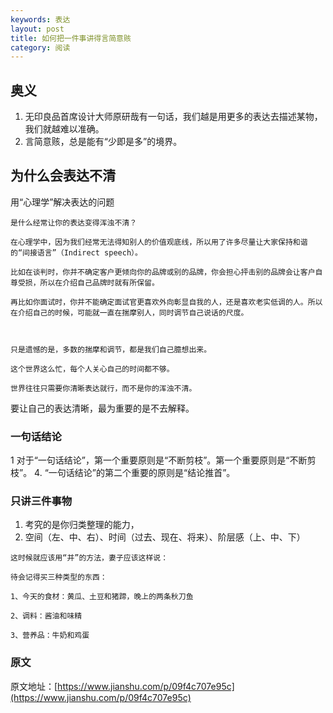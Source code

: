 ```yaml
---
keywords: 表达
layout: post
title: 如何把一件事讲得言简意赅
category: 阅读
---
```


## 奥义

1. 无印良品首席设计大师原研哉有一句话，我们越是用更多的表达去描述某物，我们就越难以准确。
2. 言简意赅，总是能有“少即是多”的境界。

## 为什么会表达不清
用“心理学”解决表达的问题


```
是什么经常让你的表达变得浑浊不清？

在心理学中，因为我们经常无法得知别人的价值观底线，所以用了许多尽量让大家保持和谐的“间接语言”（Indirect speech）。

比如在谈判时，你并不确定客户更倾向你的品牌或别的品牌，你会担心抨击别的品牌会让客户自尊受损，所以在介绍自己品牌时就有所保留。

再比如你面试时，你并不能确定面试官更喜欢外向彰显自我的人，还是喜欢老实低调的人。所以在介绍自己的时候，可能就一直在揣摩别人，同时调节自己说话的尺度。



只是遗憾的是，多数的揣摩和调节，都是我们自己臆想出来。

这个世界这么忙，每个人关心自己的时间都不够。

世界往往只需要你清晰表达就行，而不是你的浑浊不清。

```

要让自己的表达清晰，最为重要的是不去解释。

### 一句话结论
1 对于“一句话结论”，第一个重要原则是“不断剪枝”。第一个重要原则是“不断剪枝”。
4. “一句话结论”的第二个重要的原则是“结论推首”。

### 只讲三件事物 
1. 考究的是你归类整理的能力，
2. 空间（左、中、右）、时间（过去、现在、将来）、阶层感（上、中、下）


```
这时候就应该用“并”的方法，妻子应该这样说：

待会记得买三种类型的东西：

1、今天的食材：黄瓜、土豆和猪蹄，晚上的两条秋刀鱼

2、调料：酱油和味精

3、营养品：牛奶和鸡蛋
```



### 原文
原文地址：[https://www.jianshu.com/p/09f4c707e95c](https://www.jianshu.com/p/09f4c707e95c)



